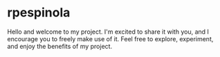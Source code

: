 # rpespinola

Hello and welcome to my project. I'm excited to share it with you, and I encourage you to freely make use of it. Feel free to explore, experiment, and enjoy the benefits of my project.
